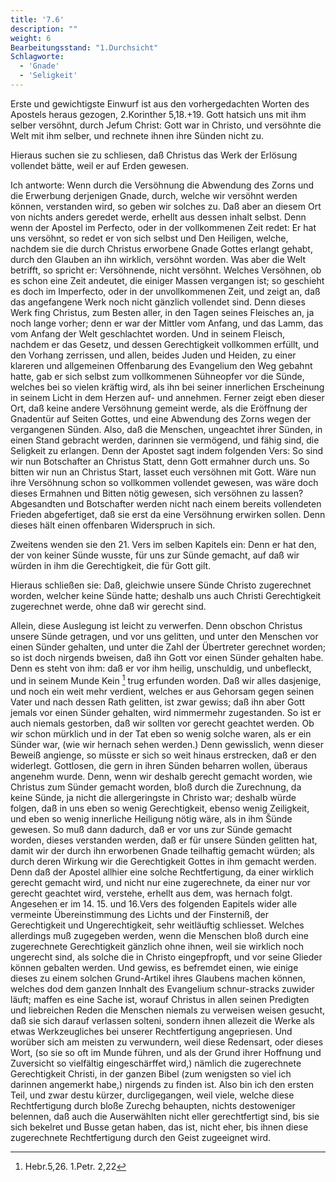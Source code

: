 ```yaml
---
title: '7.6'
description: ""
weight: 6
Bearbeitungsstand: "1.Durchsicht"
Schlagworte:
  - 'Gnade'
  - 'Seligkeit'
---
```

<!-- seite 298 -->


Erste und gewichtigste Einwurf ist aus
den vorhergedachten Worten des Apostels heraus gezogen,
2.Korinther 5,18.+19. Gott hatsich uns mit ihm
selber versöhnt, durch Jefum Christ: Gott
war in Christo, und versöhnte die Welt mit ihm
selber, und rechnete ihnen ihre Sünden nicht zu.

Hieraus suchen sie zu schliesen, daß Christus das
Werk der Erlösung vollendet bätte, weil er auf
Erden gewesen.

Ich antworte: Wenn durch die Versöhnung die<!-- seite 299 -->
Abwendung des Zorns und die Erwerbung derjenigen
Gnade, durch, welche wir versöhnt werden können,
verstanden wird, so geben wir solches zu. Daß aber
an diesem Ort von nichts anders geredet werde, erhellt
aus dessen inhalt selbst. Denn wenn der Apostel
im Perfecto, oder in der vollkommenen Zeit redet:
Er hat uns versöhnt, so redet er von sich selbst und
Den Heiligen, welche, nachdem sie die durch Christus
erworbene Gnade Gottes erlangt gehabt, durch den
Glauben an ihn wirklich, versöhnt worden. Was
aber die Welt betrifft, so spricht er: Versöhnende,
nicht versöhnt. Welches Versöhnen, ob es schon
eine Zeit andeutet, die einiger Massen vergangen ist;
so geschieht es doch im Imperfecto, oder in der unvollkommenen
Zeit, und zeigt an, daß das angefangene
Werk noch nicht gänzlich vollendet sind. Denn
dieses Werk fing Christus, zum Besten aller, in den
Tagen seines Fleisches an, ja noch lange vorher; denn
er war der Mittler vom Anfang, und das Lamm,
das vom Anfang der Welt geschlachtet worden.
Und in seinem Fleisch, nachdem er das Gesetz, und
dessen Gerechtigkeit vollkommen erfüllt, und den
Vorhang zerrissen, und allen, beides Juden und Heiden,
zu einer klareren und allgemeinen Offenbarung des
Evangelium den Weg gebahnt hatte, gab er sich selbst
zum vollkommenen Sühneopfer vor die Sünde, welches
bei so vielen kräftig wird, als ihn bei seiner innerlichen
Erscheinung in seinem Licht in dem Herzen
auf- und annehmen. Ferner zeigt eben dieser Ort,
daß keine andere Versöhnung gemeint werde, als die
Eröffnung der Gnadentür auf Seiten Gottes, und
eine Abwendung des Zorns wegen der vergangenen
Sünden. Also, daß die Menschen, ungeachtet ihrer
Sünden, in einen Stand gebracht werden, darinnen
sie vermögend, und fähig sind, die Seligkeit zu erlangen.
Denn der Apostet sagt indem folgenden Vers: <!-- seite 300 -->
So sind wir nun Botschafter an Christus Statt,
denn Gott ermahner durch uns. So bitten
wir nun an Christus Start, lasset euch versöhnen
mit Gott. Wäre nun ihre Versöhnung schon so
vollkommen vollendet gewesen, was wäre doch dieses
Ermahnen und Bitten nötig gewesen, sich versöhnen
zu lassen? Abgesandten und Botschafter werden
nicht nach einem bereits vollendeten Frieden abgefertiget,
daß sie erst da eine Versöhnung erwirken sollen.
Denn dieses hält einen offenbaren Widerspruch
in sich.

Zweitens wenden sie den 21. Vers im selben
Kapitels ein: Denn er hat den, der von keiner
Sünde wusste, für uns zur Sünde gemacht, auf
daß wir würden in ihm die Gerechtigkeit, die
für Gott gilt.

Hieraus schließen sie: Daß, gleichwie unsere
Sünde Christo zugerechnet worden, welcher keine
Sünde hatte; deshalb uns auch Christi Gerechtigkeit
zugerechnet werde, ohne daß wir gerecht sind.
<!-- TODO -->
Allein, diese Auslegung ist leicht zu verwerfen.
Denn obschon Christus unsere Sünde getragen, und
vor uns gelitten, und unter den Menschen vor einen
Sünder gehalten, und unter die Zahl der Übertreter
gerechnet worden; so ist doch nirgends bweisen, daß
ihn Gott vor einen Sünder gehalten habe. Denn es
steht von ihm: daß er vor ihm heilig, unschuldig,
und unbefleckt, und in seinem Munde Kein [^b_07_06_01]
trug erfunden worden. Daß wir alles dasjenige,
und noch ein weit mehr verdient, welches er aus
Gehorsam gegen seinen Vater und nach dessen Rath
gelitten, ist zwar gewiss; daß ihn aber Gott jemals
vor einen Sünder gehalten, wird nimmermehr zugestanden.
So ist er auch niemals gestorben, daß wir
sollten vor gerecht geachtet werden. Ob wir schon
mürklich und in der Tat eben so wenig solche waren,<!-- seite 301 -->
als er ein Sünder war, (wie wir hernach sehen werden.)
Denn gewisslich, wenn dieser Beweiß angienge,
so müsste er sich so weit hinaus erstrecken, daß er den
widerlegt. Gottlosen, die gern in ihren Sünden beharren wollen,
überaus angenehm wurde. Denn, wenn wir deshalb
gerecht gemacht worden, wie Christus zum
Sünder gemacht worden, bloß durch die Zurechnung,
da keine Sünde, ja nicht die allergeringste
in Christo war; deshalb würde folgen, daß in uns eben
so wenig Gerechtigkeit, ebenso wenig Zeiligkeit,
und eben so wenig innerliche Heiligung nötig
wäre, als in ihm Šünde gewesen. So muß dann
dadurch, daß er vor uns zur Sünde gemacht worden,
dieses verstanden werden, daß er für unsere Sünden
gelitten hat, damit wir der durch ihn erworbenen
Gnade teilhaftig gemacht würden; als durch deren
Wirkung wir die Gerechtigkeit Gottes in ihm gemacht
werden. Denn daß der Apostel allhier eine
solche Rechtfertigung, da einer wirklich gerecht gemacht
wird, und nicht nur eine zugerechnete, da einer
nur vor gerecht geachtet wird, verstehe, erhellt aus
dem, was hernach folgt. Angesehen er im 14. 15. und
16.Vers des folgenden Eapitels wider alle
vermeinte Übereinstimmung des Lichts und der Finsterniß,
der Gerechtigkeit und Ungerechtigkeit,
sehr weitläuftig schliesset. Welches allerdings muß zugegeben
werden, wenn die Menschen bloß durch eine zugerechnete
Gerechtigkeit gänzlich ohne ihnen, weil sie
wirklich noch ungerecht sind, als solche die in Christo
eingepfropft, und vor seine Glieder können gebalten werden.
Und gewiss, es befremdet einen, wie einige dieses
zu einem solchen Grund-Artikel ihres Glaubens machen
können, welches dod dem ganzen Innhalt des
Evangelium schnur-stracks zuwider läuft; maffen es eine
Sache ist, worauf Christus in allen seinen Predigten
und liebreichen Reden die Menschen niemals zu verweisen<!-- seite 301 -->
weisen gesucht, daß sie sich darauf verlassen solteni,
sondern ihnen allezeit die Werke als etwas Werkzeugliches
bei unserer Rechtfertigung angepriesen. Und
worüber sich am meisten zu verwundern, weil diese
Redensart, oder dieses Wort, (so sie so oft im Munde
führen, und als der Grund ihrer Hoffnung und Zuversicht
so vielfältig eingeschärffet wird,) nämlich die
zugerechnete Gerechtigkeit Christi, in der ganzen
Bibel (zum wenigsten so viel ich darinnen angemerkt
habe,) nirgends zu finden ist. Also bin ich den ersten
Teil, und zwar destu kürzer, durcligegangen, weil viele,
welche diese Rechtfertigung durch bloße Zurechg
behaupten, nichts destoweniger belennen, daß
auch die Auserwählten nicht eller gerechtfertigt sind,
bis sie sich bekelret und Busse getan haben, das ist,
nicht eher, bis ihnen diese zugerechnete Rechtfertigung
durch den Geist zugeeignet wird.

<!-- seite 302 -->

<!-- Fussnoten -->

[^b_07_06_01]: Hebr.5,26. 1.Petr. 2,22